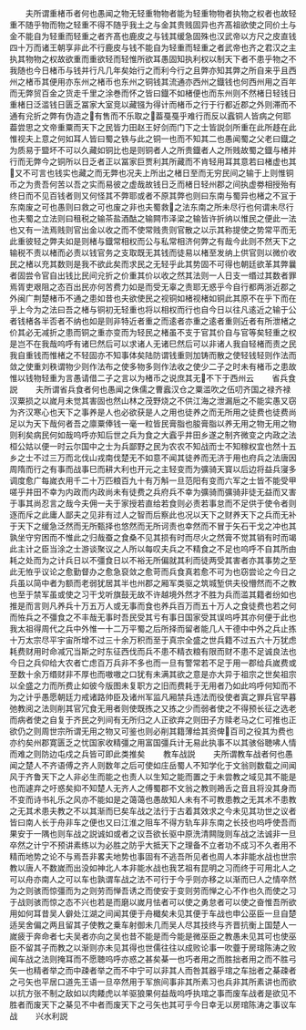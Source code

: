 <!-- { "loadSidebar": true } -->
　　夫所谓重楮币者何也愚闻之物无轻重物物者能为轻重物物者执物之权者也故轻重不随乎物而物之轻重不得不随乎我土之与金其贵贱固异也齐髙祖欲使之同价土与金不能自为轻重而轻重之者齐髙也鹿皮之与钱其缓急固殊也汉武帝以方尺之皮直钱四十万而诸王朝享非此不行鹿皮与钱不能自为轻重而轻重之者武帝也齐之君汉之主执其物物之权故欲重而重欲轻而轻惟所欲耳愚固知执利权以制天下者不患乎物之不我随也今日楮币与钱并行凡几年矣始行之而利今行之且弊亦知其弊之所自来乎且西州之楮币其便用亦东州之楮币也东州之铜钱其流通亦西州之鐡钱也何西州用之百年而无弊贸百金之货走千里之涂巻而怀之皆曰鐡不如楮便也而东州则不然楮日轻钱日重楮日泛滥钱日匮乏冨家大室竞以藏镪为得计而楮币之行于行都近郡之外则滞而不通有兊折之弊有伪造之有售而不乐取之葢戞戞乎难行而反以蠧铜人皆病之何耶葢尝思之文帝重粟而天下之民皆力田赵王好剑而门下之士皆説剑所重在此所趍在此惟视夫上意之何如耳人皆曰蜀之铁与此之铜一也而不知其二也愚闻蜀之父老曰鐡之为质易于盬坏不可以久藏如铜比也是则铜者人之所贵鐡者人之所贱故蜀之鐡与楮并行而无弊今之铜所以日乏者正以冨家巨贾利其所藏而不肯轻用耳其意若曰楮虚也其又不可言也钱实也藏之而无弊也况夫上所出之楮日至而无穷民间之输于上则惟铜币之为贵吾何苦以吾之实而易彼之虚哉故钱日乏而楮日轻州郡之间执虚劵相授殆有终日而不见百钱者则又何怪其不弊耶或者不原其弊也则曰东南与蜀异也楮之不冝于东南废之可也愚则曰救之可也废之非也夫蜀救之法东南之所未尽行也何谓未尽行也夫蜀之立法则曰租税之输茶盐酒酤之输闗市泽梁之输皆许折纳以惟民之便此一法也又有一法焉贱则官出金以收之而不使常贱贵则官散之以示其称提使之势常平而无此重彼轻之弊夫如是则楮与鐡常相权而公与私常相济何弊之有哉今此则不然天下之输税不责以楮而必责以钱官务之支取既无其钱而徒易以楮至发纳上供官则以微价收民之楮以充其数则是我不欲此矣而求民之无轻乎此其势固不可得也朝廷欲革其弊曩者固尝令官自出钱比民间兊折之价重其价以收之然其法则一人日支一缗过其数者罪焉胥吏艰阻之态百出民亦何苦费力如是而受无辜之责耶无惑乎今自行都两浙近郡之外闽广荆楚楮币不通之患如昔也夫欲使民之视铜如楮视楮如铜此其原不在乎下而在乎上今为之法曰吾之楮与铜初无轻重也将以相权而行也自今日以往凡逺近之输于公者钱楮各半否者不纳也如是则非特近者重之而逺者亦重之逺者重则近者有所泄楮之价其必无减折之患而铜之重亦变而为轻民之楮虽不支于官其价自与官等矣轻重之权是岂不在我哉呜呼有诸巳然后可以求诸人无诸巳然后可以非诸人我自轻楮而责之民我自重钱而惟楮之不轻固亦不知事体矣陆防谓钱重则加铸而散之使轻钱轻则作法而敛之使重刘秩谓物少则作法布之使多物多则作法收之使少二子之时未有楮币之患故惟以钱物轻重为言愚请借二子之言以为楮币之说庶其无不下于西州云
　　省兵食説
　　夫所谓省兵食者何也愚闻之侏儒之曹蠧汉仓之粟滥吹之伍叨齐国之禄齐禄汉粟损之以嵗月未觉其害固也然山林之茂野烧之不供江海之泄漏巵之不能实愚又窃为齐汉寒心也天下之事养是人也必欲获是人之用也徒养之而无所用之徒费也徒费尚足以为天下哉何者吾之廪粟俸钱一毫一粒皆民膏脂也朘膏脂以养无用之物无用之物则利矣病民何如哉呜呼亦知后世之兵为食之大蠧乎井田乡遂之制齐微变之内政之法桓公姑以便一时云尔国中之士为兵鄙野之民为农农不知战而士不知稼权宜也然十五乡之士不过三万而北伐山戎南伐楚无不如意不闻其徒养而无济于用也府兵之法唐因周隋而行之有事而战事巳而耕大利也开元之主轻变而为彍骑天寳以后边将益兵寖多调度愈广每嵗衣用千二十万匹粮百九十有万斛一旦范阳有变而六军之士皆不能受甲嗟乎井田不幸为内政而内政尚未有徒费之兵府兵不幸为彍骑而彍骑非徒无益而又害于事其尚忍言之哉今夫佣一夫于家授若直给若食则必责若事怠而不足供于使令者则逐而斥之此庸人鄙夫之见非有过人之智而后察此也况以天下之财养天下之兵而无补于天下之缓急泛然而无所甄择也悠然而无所诃责也幸然而不冒于矢石干戈之冲也其孰坐守穷困而不惟此之归哉蚕之食桑不见其损有时而尽火之然膏不觉其销有时而竭此主计之臣当涂之士游谈聚议之人所以每叹夫兵之不精食之不足也呜呼不自其所由耗之处而为之计兵日以不彊食日以不裕无所偏就其利而徒两受其害者亦其事势之至此无恠乎议论之愈勤督办之愈急裒敛之愈苛而兵食真若愈不可为也窃尝论之今日之兵虽以简中者为额而老弱犹居其半也州郡之厢军类驱之筑城堑供夫役懵然而不之教也至于禁军虽或使之习干戈听旗鼓无故不许越境外然才不胜为兵而滥其籍者纷如也推是而言则凡养兵十万五万人或无事而食也养兵百万而五十万人之食徒费也若之何而恠兵之不彊食之不丰哉无事时吾民受其亏有事日国家受其误呜呼其亦何便于此也我太祖得周代之兵中外惟一十二万平蜀之后所择而留者能几人干德中中外之兵止拣十万太宗尽平宇宙所增不过三十余万积而至于真宗全盛之世兵籍不过五六十万犹虑耗费财用时命减冗当斯之时东征西伐而兵不患不精衣粮有限而财不患不足诚良法也今日之兵仰给大农者亡虑百万兵非不多也而一旦有警常若不足于用一郡给兵嵗费或至数十余万缗财非不厚也而嗷嗷之口犹有未满其欲之意是亦大异于祖宗之世矣祖宗以全盛之力而所费止如彼今版图未复职方之旧而费耗于无用者乃如此呜呼何知而不为之计乎愚愿朝廷力戒诸路帅臣及诸州军监凡厢禁兵违法而役使者寘之罪兵官早暮弛教阅之法则削其官冗食无用者则使既拣之又拣之少而弱者使之不得预长征之选老而病者使之自复于齐民之列间有无所归之人正欲弃之则田子方赎老马之仁可推也正欲仍之则周世宗所谓无用之物又可鉴也则必削其籍薄给其资俾百司之役其为费也亦约矣州郡寛匮乏之忧国家收精彊之用富国彊兵计无易此执事不以其骇俗聴咈人情而难之则防边屯戍之兵皆可即此类推矣
　　教车战説
　　夫所谓教车战者何也愚闻之楚人不齐语傅之齐人则数年之后可使如庄岳蜀人不知学化于文翁则数载之间闻风于齐鲁天下之人非必生而能之也责人以生知之能而置之于未尝教之域见其不能是也而遽弃之吁惑矣抑不知楚人无齐人之傅蜀郡不文翁之教则鴂舌之音且将没其身而不变而诗书礼乐之风亦不能如是之蔼蔼也愚故知人未有不可教患教之无其术不患教之无其术患夫教之不以其渐而巳矣车战之法行于古着其效求之今未见其功世之议者皆曰南人长于舟非车之便也又曰江淮之阻车不得方轨车非东南之长技也呜呼使吾而果安于一隅也则车战之説诚如或者之议吾欲长驱中原洗清闗陇则车战之法诚非一旦卒然之计宁不预讲素练以为必胜之防乎大抵天下之理备不立者功不成习不久者用不精而地势之论不与焉吾非畧夫地势也事固有不逃吾所见者也周人本非能水战也世宗教以唐人不数嵗而出没如神北人本非能水战也我艺祖有昆明之习而终于可用北人之可以舟亦南人之可以车也孰谓车战之法不可行于今乎则亦移之以渐而巳人之情卒然为之则骇而惊彊而为之则劳而惮吾诱之而使安于变则劳而惮之心不作也久而使之习于战则骇而惊之态不兴也若是而磨以嵗月怯者可以使之勇怠者可以使之奋惟吾所欲用如何耳昔吴人僻处江湖之间闻其便于舟檝矣未见其便于车战也申公巫臣一旦自楚适吴舍偏之两且留其子使教之乗车射御未几而吴人尽其技终与齐晋抗衡上国楚人一嵗疲于奔命者七夫吴者亦向之吴也昔不能是而今能是微巫臣之教愚未见其可也使巫臣不留其子而教之以渐则亦未见其得也世儒往往以成败论事一吹虀于房琯陈涛之败闻车战之法则掩耳而不愿聴呜呼亦惑之甚矣棊一也巧者用之而胜拙者用之而不胜弓矢一也精者举之而中疎者举之而不中宁可以非其人而咎其器乎琯之车拙者之棊疎者之弓矢也平居口道先王语一旦卒然用于军旅间事非其所素习也兵非其所素讲也而欲以抗方张不制之敌如以肉餧虎以羊驱狼果何益哉呜呼执琯之事而废车战者是欲见不胜者而废天下之棊见不中者而废天下之弓矢也其可乎今日幸无以房琯陈涛之事议车战
　　兴水利説

